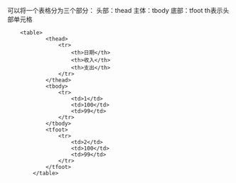 可以将一个表格分为三个部分：
头部：thead
主体：tbody
底部：tfoot
	th表示头部单元格

```
	<table>
			<thead>
				<tr>
					<th>日期</th>
					<th>收入</th>
					<th>支出</th>
				</tr>
			</thead>
			<tbody>
				<tr>
					<td>1</td>
					<td>100</td>
		 			<td>99</td>
				</tr>
			</tbody>
			<tfoot>
				<tr>
					<td>2</td>
					<td>100</td>
					<td>99</td>
				</tr>
			</tfoot>
		</table>
```

